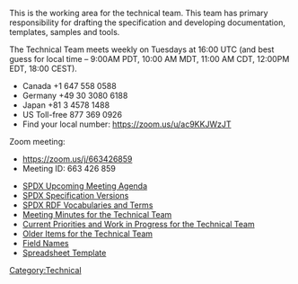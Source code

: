 This is the working area for the technical team. This team has primary
responsibility for drafting the specification and developing
documentation, templates, samples and tools.

The Technical Team meets weekly on Tuesdays at 16:00 UTC (and best guess
for local time – 9:00AM PDT, 10:00 AM MDT, 11:00 AM CDT, 12:00PM EDT,
18:00 CEST).

  - Canada +1 647 558 0588
  - Germany +49 30 3080 6188
  - Japan +81 3 4578 1488
  - US Toll-free 877 369 0926
  - Find your local number: <https://zoom.us/u/ac9KKJWzJT>

Zoom meeting:

  - <https://zoom.us/j/663426859>
  - Meeting ID: 663 426 859

<!-- end list -->

  - [SPDX Upcoming Meeting
    Agenda](Technical_Team/SPDX_Upcoming_Meetings "wikilink")
  - [SPDX Specification
    Versions](Technical_Team/SPDX_Specification_Versions "wikilink")
  - [SPDX RDF Vocabularies and
    Terms](Technical_Team/SPDX_RDF_Vocabularies_and_Terms "wikilink")
  - [Meeting Minutes for the Technical
    Team](Technical_Team/Minutes "wikilink")
  - [Current Priorities and Work in Progress for the Technical
    Team](Technical_Team/Priorities "wikilink")
  - [Older Items for the Technical Team](Technical_Team/Old "wikilink")
  - [Field Names](Technical_Team/Field_Names "wikilink")
  - [Spreadsheet
    Template](Technical_Team/Spreadsheet_Template "wikilink")

[Category:Technical](Category:Technical "wikilink")
